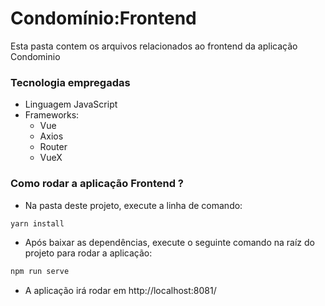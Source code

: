 # Condomínio:Frontend

Esta pasta contem os arquivos relacionados ao frontend da aplicação Condominio

### Tecnologia empregadas
- Linguagem JavaScript
- Frameworks:
    - Vue
    - Axios
    - Router
    - VueX

### Como rodar a aplicação Frontend ?
- Na pasta deste projeto, execute a linha de comando: 
```sh
yarn install
```

- Após baixar as dependências, execute o seguinte comando na raíz do projeto para rodar a aplicação:
```sh
npm run serve
```

- A aplicação irá rodar em http://localhost:8081/

